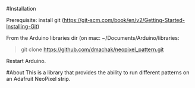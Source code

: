 #Installation

Prerequisite: install git (https://git-scm.com/book/en/v2/Getting-Started-Installing-Git)

From the Arduino libraries dir (on mac: ~/Documents/Arduino/libraries:

> git clone https://github.com/dmachak/neopixel_pattern.git

Restart Arduino. 

#About
This is a library that provides the ability to run different patterns on an Adafruit NeoPixel strip. 